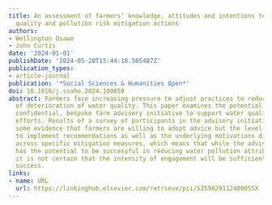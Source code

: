 ```yaml
---
title: An assessment of farmers’ knowledge, attitudes and intentions towards water
  quality and pollution risk mitigation actions
authors:
- Wellington Osawe
- John Curtis
date: '2024-01-01'
publishDate: '2024-05-28T15:44:18.565487Z'
publication_types:
- article-journal
publication: '*Social Sciences & Humanities Open*'
doi: 10.1016/j.ssaho.2024.100858
abstract: Farmers face increasing pressure to adjust practices to reduce the risk
  of deterioration of water quality. This paper examines the potential of a voluntary,
  confidential, bespoke farm advisory initiative to support water quality improvement
  efforts. Results of a survey of participants in the advisory initiative provide
  some evidence that farmers are willing to adopt advice but the level of stated intention
  to implement recommendations as well as the underlying motivations differ widely
  across specific mitigation measures, which means that while the advisory programme
  has the potential to be successful in reducing water pollution attributable to agriculture,
  it is not certain that the intensity of engagement will be sufficient to ensure
  success.
links:
- name: URL
  url: https://linkinghub.elsevier.com/retrieve/pii/S259029112400055X
---
```

